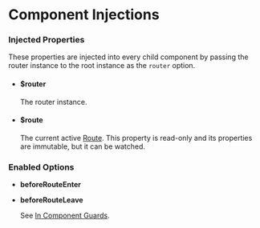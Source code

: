 # Component Injections

### Injected Properties

These properties are injected into every child component by passing the router instance to the root instance as the `router` option.

- #### $router

  The router instance.

- #### $route

  The current active [Route](route-object.md). This property is read-only and its properties are immutable, but it can be watched.

### Enabled Options

- **beforeRouteEnter**
- **beforeRouteLeave**

  See [In Component Guards](../advanced/navigation-guards.md#incomponent-guards).
